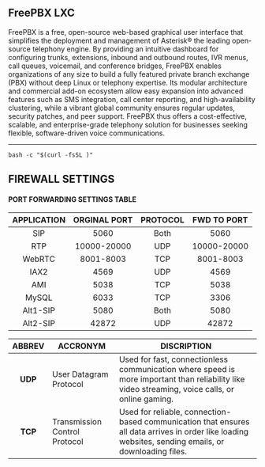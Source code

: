 ## FreePBX LXC
FreePBX is a free, open-source web-based graphical user interface that simplifies the deployment and management of Asterisk® the leading open-source telephony engine. By providing an intuitive dashboard for configuring trunks, extensions, inbound and outbound routes, IVR menus, call queues, voicemail, and conference bridges, FreePBX enables organizations of any size to build a fully featured private branch exchange (PBX) without deep Linux or telephony expertise. Its modular architecture and commercial add-on ecosystem allow easy expansion into advanced features such as SMS integration, call center reporting, and high-availability clustering, while a vibrant global community ensures regular updates, security patches, and peer support. FreePBX thus offers a cost-effective, scalable, and enterprise-grade telephony solution for businesses seeking flexible, software-driven voice communications.

---

```
bash -c "$(curl -fsSL )"
```

## FIREWALL SETTINGS

#### PORT FORWARDING SETTINGS TABLE

| APPLICATION | ORGINAL PORT | PROTOCOL | FWD TO PORT |
| :---------: | :----------: | :------: | :---------: |
| SIP         | 5060         | Both     | 5060        |
| RTP         | 10000-20000  | UDP      | 10000-20000 |
| WebRTC      | 8001-8003    | TCP      | 8001-8003   |
| IAX2        | 4569         | UDP      | 4569        |
| AMI         | 5038         | TCP      | 5038        |
| MySQL       | 6033         | TCP      | 3306        |
| Alt1-SIP    | 5080         | Both     | 5080        |
| Alt2-SIP    | 42872        | UDP      | 42872       |

| ABBREV | ACCRONYM | DISCRIPTION |
| :-----: | -------- | ----------- |
| **UDP** | User Datagram Protocol | Used for fast, connectionless communication where speed is more important than reliability like video streaming, voice calls, or online gaming. |
| **TCP** | Transmission Control Protocol | Used for reliable, connection-based communication that ensures all data arrives in order like loading websites, sending emails, or downloading files. |
